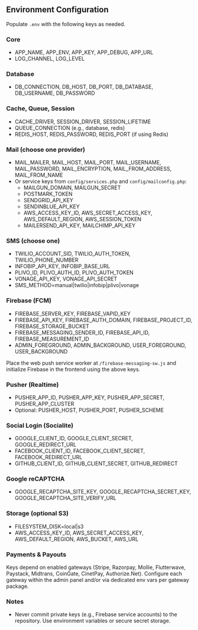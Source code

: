 ## Environment Configuration

Populate `.env` with the following keys as needed.

### Core
- APP_NAME, APP_ENV, APP_KEY, APP_DEBUG, APP_URL
- LOG_CHANNEL, LOG_LEVEL

### Database
- DB_CONNECTION, DB_HOST, DB_PORT, DB_DATABASE, DB_USERNAME, DB_PASSWORD

### Cache, Queue, Session
- CACHE_DRIVER, SESSION_DRIVER, SESSION_LIFETIME
- QUEUE_CONNECTION (e.g., database, redis)
- REDIS_HOST, REDIS_PASSWORD, REDIS_PORT (if using Redis)

### Mail (choose one provider)
- MAIL_MAILER, MAIL_HOST, MAIL_PORT, MAIL_USERNAME, MAIL_PASSWORD, MAIL_ENCRYPTION, MAIL_FROM_ADDRESS, MAIL_FROM_NAME
- Or service keys from `config/services.php` and `config/mailconfig.php`:
  - MAILGUN_DOMAIN, MAILGUN_SECRET
  - POSTMARK_TOKEN
  - SENDGRID_API_KEY
  - SENDINBLUE_API_KEY
  - AWS_ACCESS_KEY_ID, AWS_SECRET_ACCESS_KEY, AWS_DEFAULT_REGION, AWS_SESSION_TOKEN
  - MAILERSEND_API_KEY, MAILCHIMP_API_KEY

### SMS (choose one)
- TWILIO_ACCOUNT_SID, TWILIO_AUTH_TOKEN, TWILIO_PHONE_NUMBER
- INFOBIP_API_KEY, INFOBIP_BASE_URL
- PLIVO_ID, PLIVO_AUTH_ID, PLIVO_AUTH_TOKEN
- VONAGE_API_KEY, VONAGE_API_SECRET
- SMS_METHOD=manual|twilio|infobip|plivo|vonage

### Firebase (FCM)
- FIREBASE_SERVER_KEY, FIREBASE_VAPID_KEY
- FIREBASE_API_KEY, FIREBASE_AUTH_DOMAIN, FIREBASE_PROJECT_ID, FIREBASE_STORAGE_BUCKET
- FIREBASE_MESSAGING_SENDER_ID, FIREBASE_API_ID, FIREBASE_MEASUREMENT_ID
- ADMIN_FOREGROUND, ADMIN_BACKGROUND, USER_FOREGROUND, USER_BACKGROUND

Place the web push service worker at `/firebase-messaging-sw.js` and initialize Firebase in the frontend using the above keys.

### Pusher (Realtime)
- PUSHER_APP_ID, PUSHER_APP_KEY, PUSHER_APP_SECRET, PUSHER_APP_CLUSTER
- Optional: PUSHER_HOST, PUSHER_PORT, PUSHER_SCHEME

### Social Login (Socialite)
- GOOGLE_CLIENT_ID, GOOGLE_CLIENT_SECRET, GOOGLE_REDIRECT_URL
- FACEBOOK_CLIENT_ID, FACEBOOK_CLIENT_SECRET, FACEBOOK_REDIRECT_URL
- GITHUB_CLIENT_ID, GITHUB_CLIENT_SECRET, GITHUB_REDIRECT

### Google reCAPTCHA
- GOOGLE_RECAPTCHA_SITE_KEY, GOOGLE_RECAPTCHA_SECRET_KEY, GOOGLE_RECAPTCHA_SITE_VERIFY_URL

### Storage (optional S3)
- FILESYSTEM_DISK=local|s3
- AWS_ACCESS_KEY_ID, AWS_SECRET_ACCESS_KEY, AWS_DEFAULT_REGION, AWS_BUCKET, AWS_URL

### Payments & Payouts
Keys depend on enabled gateways (Stripe, Razorpay, Mollie, Flutterwave, Paystack, Midtrans, CoinGate, CinetPay, Authorize.Net). Configure each gateway within the admin panel and/or via dedicated env vars per gateway package.

### Notes
- Never commit private keys (e.g., Firebase service accounts) to the repository. Use environment variables or secure secret storage.

